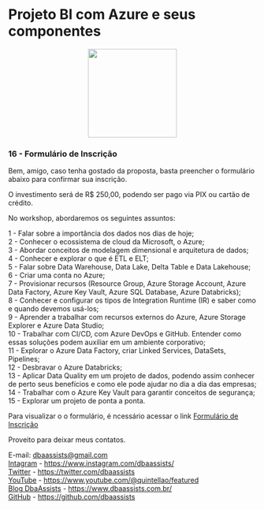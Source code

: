 # Projeto BI com Azure e seus componentes

<center><img src="../imagens/11_logo.jpg" width="180" height="180"></center>

### 16 - Formulário de Inscrição

Bem, amigo, caso tenha gostado da proposta, basta preencher o formulário abaixo para confirmar sua inscrição.

O investimento será de R$ 250,00, podendo ser pago via PIX ou cartão de crédito.

No workshop, abordaremos os seguintes assuntos:

1 - Falar sobre a importância dos dados nos dias de hoje; <br>
2 - Conhecer o ecossistema de cloud da Microsoft, o Azure; <br>
3 - Abordar conceitos de modelagem dimensional e arquitetura de dados; <br>
4 - Conhecer e explorar o que é ETL e ELT; <br>
5 - Falar sobre Data Warehouse, Data Lake, Delta Table e Data Lakehouse; <br>
6 - Criar uma conta no Azure; <br>
7 - Provisionar recursos (Resource Group, Azure Storage Account, Azure Data Factory, Azure Key Vault, Azure SQL Database, Azure Databricks); <br>
8 - Conhecer e configurar os tipos de Integration Runtime (IR) e saber como e quando devemos usá-los; <br>
9 - Aprender a trabalhar com recursos externos do Azure, Azure Storage Explorer e Azure Data Studio; <br>
10 - Trabalhar com CI/CD, com Azure DevOps e GitHub. Entender como essas soluções podem auxiliar em um ambiente corporativo; <br>
11 - Explorar o Azure Data Factory, criar Linked Services, DataSets, Pipelines; <br>
12 - Desbravar o Azure Databricks; <br>
13 - Aplicar Data Quality em um projeto de dados, podendo assim conhecer de perto seus benefícios e como ele pode ajudar no dia a dia das empresas; <br>
14 - Trabalhar com o Azure Key Vault para garantir conceitos de segurança; <br>
15 - Explorar um projeto de ponta a ponta. <br>

Para visualizar o o formulário, é ncessário acessar o link [Formulário de Inscrição](https://forms.wix.com/f/7168778969481741171)

Proveito para deixar meus contatos.

E-mail: dbaassists@gmail.com <br>
[Intagram](https://www.instagram.com/dbaassists/) - https://www.instagram.com/dbaassists/ <br>
[Twitter](https://twitter.com/dbaassists) - https://twitter.com/dbaassists <br>
[YouTube](https://www.youtube.com/@quintellao/featured) - https://www.youtube.com/@quintellao/featured <br>
[Blog DbaAssists](https://www.dbaassists.com.br/) - https://www.dbaassists.com.br/ <br>
 [GitHub](https://github.com/dbaassists) - https://github.com/dbaassists <br>
